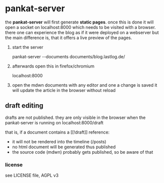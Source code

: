 # pankat-server

the **pankat-server** will first generate **static pages**. once this is done it will open a
socket on localhost:8000 which needs to be visited with a browser. there one can experience
the blog as if it were deployed on a webserver but the main difference is, that it offers a live
preview of the pages.

1. start the server

    pankat-server --documents documents/blog.lastlog.de/ 

2. afterwards open this in firefox/chromium 

    localhost:8000

3. open the mdwn documents with any editor and one a change is saved it will update the article in the browser without reload

## draft editing

drafts are not published. they are only visible in the browser when the pankat-server is running on localhost:8000/draft

that is, if a document contains a [[!draft]] reference:

* it will not be rendered into the timeline (/posts) 
* no html document will be generated thus published
* the source code (mdwn) probably gets published, so be aware of that

### license

see LICENSE file, AGPL v3
